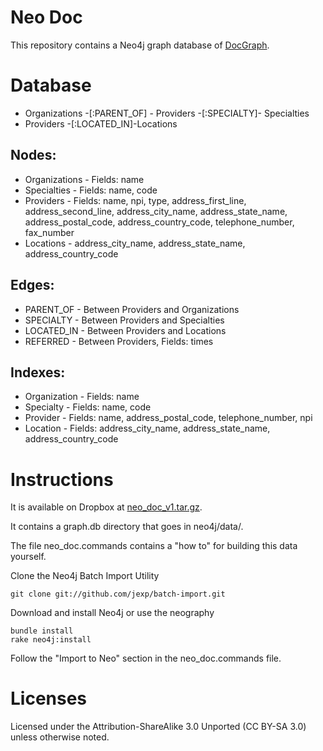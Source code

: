 Neo Doc
========

This repository contains a Neo4j graph database of <a href='http://docgraph.org'>DocGraph</a>.


Database
========

* Organizations -[:PARENT_OF] - Providers -[:SPECIALTY]- Specialties
* Providers -[:LOCATED_IN]-Locations

Nodes:
--------

* Organizations - Fields: name
* Specialties - Fields: name, code
* Providers - Fields: name, npi, type, address_first_line, address_second_line, address_city_name, address_state_name, address_postal_code, address_country_code, telephone_number, fax_number
* Locations - address_city_name, address_state_name, address_country_code

Edges:
--------

* PARENT_OF - Between Providers and Organizations
* SPECIALTY - Between Providers and Specialties
* LOCATED_IN - Between Providers and Locations
* REFERRED - Between Providers, Fields: times


Indexes:
--------

* Organization - Fields: name
* Specialty - Fields: name, code
* Provider - Fields: name, address_postal_code, telephone_number, npi
* Location - Fields: address_city_name, address_state_name, address_country_code


Instructions
========

It is available on Dropbox at [neo_doc_v1.tar.gz](https://dl.dropboxusercontent.com/u/57740873/neo_doc_v1.tar.gz).

It contains a graph.db directory that goes in neo4j/data/.


The file neo_doc.commands contains a "how to" for building this data yourself.


Clone the Neo4j Batch Import Utility

    git clone git://github.com/jexp/batch-import.git

Download and install Neo4j or use the neography

    bundle install
    rake neo4j:install

Follow the "Import to Neo" section in the neo_doc.commands file.


Licenses
========

Licensed under the Attribution-ShareAlike 3.0 Unported (CC BY-SA 3.0) unless otherwise noted.








